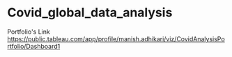 # Covid_global_data_analysis

Portfolio's Link
https://public.tableau.com/app/profile/manish.adhikari/viz/CovidAnalysisPortfolio/Dashboard1
